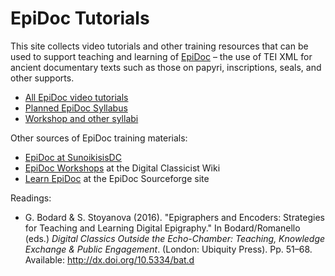 # EpiDoc Tutorials

This site collects video tutorials and other training resources that can be used to support teaching and learning of [EpiDoc](https://epidoc.stoa.org/) – the use of TEI XML for ancient documentary texts such as those on papyri, inscriptions, seals, and other supports.

* [All EpiDoc video tutorials](https://github.com/EpiDoc/Tutorials/wiki/All-tutorials)
* [Planned EpiDoc Syllabus](https://github.com/EpiDoc/Tutorials/wiki/Planned-syllabus)
* [Workshop and other syllabi](https://github.com/EpiDoc/Tutorials/wiki/Syllabi)

Other sources of EpiDoc training materials:

* [EpiDoc at SunoikisisDC](https://github.com/EpiDoc/Tutorials/wiki/EpiDoc-at-SunoikisisDC)
* [EpiDoc Workshops](https://wiki.digitalclassicist.org/EpiDoc_Workshops) at the Digital Classicist Wiki
* [Learn EpiDoc](https://sourceforge.net/p/epidoc/wiki/Training/) at the EpiDoc Sourceforge site

Readings:

* G. Bodard & S. Stoyanova (2016). "Epigraphers and Encoders: Strategies for Teaching and Learning Digital Epigraphy." In Bodard/Romanello (eds.) _Digital Classics Outside the Echo-Chamber: Teaching, Knowledge Exchange & Public Engagement_. (London: Ubiquity Press). Pp. 51–68. Available: http://dx.doi.org/10.5334/bat.d
